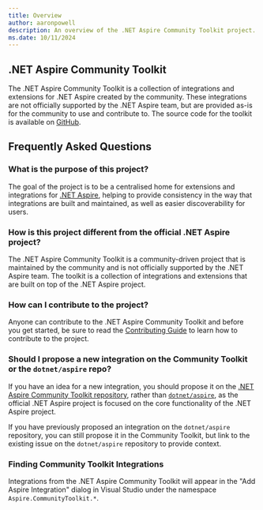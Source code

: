 ```yaml
---
title: Overview
author: aaronpowell
description: An overview of the .NET Aspire Community Toolkit project.
ms.date: 10/11/2024
---
```


## .NET Aspire Community Toolkit

The .NET Aspire Community Toolkit is a collection of integrations and extensions for .NET Aspire created by the community. These integrations are not officially supported by the .NET Aspire team, but are provided as-is for the community to use and contribute to. The source code for the toolkit is available on [GitHub][repo].

[repo]: https://github.com/CommunityToolkit/Aspire "GitHub repository"

## Frequently Asked Questions

### What is the purpose of this project?

The goal of the project is to be a centralised home for extensions and integrations for [.NET Aspire](/dotnet/aspire), helping to provide consistency in the way that integrations are built and maintained, as well as easier discoverability for users.

### How is this project different from the official .NET Aspire project?

The .NET Aspire Community Toolkit is a community-driven project that is maintained by the community and is not officially supported by the .NET Aspire team. The toolkit is a collection of integrations and extensions that are built on top of the .NET Aspire project.

### How can I contribute to the project?

Anyone can contribute to the .NET Aspire Community Toolkit and before you get started, be sure to read the [Contributing Guide](https://github.com/CommunityToolkit/Aspire/blob/main/CONTRIBUTING.md) to learn how to contribute to the project.

### Should I propose a new integration on the Community Toolkit or the `dotnet/aspire` repo?

If you have an idea for a new integration, you should propose it on the [.NET Aspire Community Toolkit repository][repo], rather than [`dotnet/aspire`](https://github.com/dotnet/aspire), as the official .NET Aspire project is focused on the core functionality of the .NET Aspire project.

If you have previously proposed an integration on the `dotnet/aspire` repository, you can still propose it in the Community Toolkit, but link to the existing issue on the `dotnet/aspire` repository to provide context.

### Finding Community Toolkit Integrations

Integrations from the .NET Aspire Community Toolkit will appear in the "Add Aspire Integration" dialog in Visual Studio under the namespace `Aspire.CommunityToolkit.*`.

